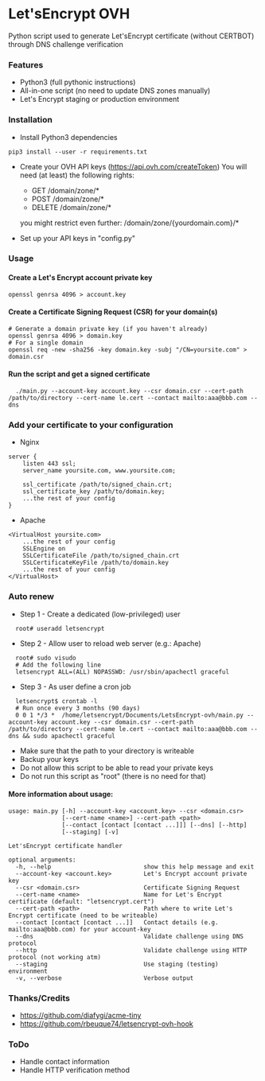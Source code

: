 # Let'sEncrypt OVH

Python script used to generate Let'sEncrypt certificate (without CERTBOT) through DNS challenge verification

### Features
* Python3 (full pythonic instructions)
* All-in-one script (no need to update DNS zones manually)
* Let's Encrypt staging or production environment

### Installation
* Install Python3 dependencies
```
pip3 install --user -r requirements.txt
```
* Create your OVH API keys (https://api.ovh.com/createToken)
  You will need (at least) the following rights:
    - GET /domain/zone/*
    - POST /domain/zone/*
    - DELETE /domain/zone/*

    you might restrict even further: /domain/zone/{yourdomain.com}/*

* Set up your API keys in "config.py"

### Usage

#### Create a Let's Encrypt account private key
```
openssl genrsa 4096 > account.key
```

#### Create a Certificate Signing Request (CSR) for your domain(s)
```
# Generate a domain private key (if you haven't already)
openssl genrsa 4096 > domain.key
# For a single domain
openssl req -new -sha256 -key domain.key -subj "/CN=yoursite.com" > domain.csr
```

#### Run the script and get a signed certificate
```
  ./main.py --account-key account.key --csr domain.csr --cert-path /path/to/directory --cert-name le.cert --contact mailto:aaa@bbb.com --dns
```

### Add your certificate to your configuration

* Nginx
```
server {
    listen 443 ssl;
    server_name yoursite.com, www.yoursite.com;

    ssl_certificate /path/to/signed_chain.crt;
    ssl_certificate_key /path/to/domain.key;
    ...the rest of your config
}
```
* Apache
```
<VirtualHost yoursite.com>
    ...the rest of your config
    SSLEngine on
    SSLCertificateFile /path/to/signed_chain.crt
    SSLCertificateKeyFile /path/to/domain.key
    ...the rest of your config
</VirtualHost>
```


### Auto renew

  * Step 1 - Create a dedicated (low-privileged) user
```
  root# useradd letsencrypt
```
  * Step 2 - Allow user to reload web server (e.g.: Apache)
```
  root# sudo visudo
  # Add the following line
  letsencrypt ALL=(ALL) NOPASSWD: /usr/sbin/apachectl graceful
```
  * Step 3 - As user define a cron job
```
  letsencrypt$ crontab -l
  # Run once every 3 months (90 days)
  0 0 1 */3 *  /home/letsencrypt/Documents/LetsEncrypt-ovh/main.py --account-key account.key --csr domain.csr --cert-path /path/to/directory --cert-name le.cert --contact mailto:aaa@bbb.com --dns && sudo apachectl graceful
```

* Make sure that the path to your directory is writeable
* Backup your keys
* Do not allow this script to be able to read your private keys
* Do not run this script as "root" (there is no need for that)

#### More information about usage:
```
usage: main.py [-h] --account-key <account.key> --csr <domain.csr>
               [--cert-name <name>] --cert-path <path>
               [--contact [contact [contact ...]]] [--dns] [--http]
               [--staging] [-v]

Let'sEncrypt certificate handler

optional arguments:
  -h, --help                          show this help message and exit
  --account-key <account.key>         Let's Encrypt account private key
  --csr <domain.csr>                  Certificate Signing Request
  --cert-name <name>                  Name for Let's Encrypt certificate (default: "letsencrypt.cert")
  --cert-path <path>                  Path where to write Let's Encrypt certificate (need to be writeable)
  --contact [contact [contact ...]]   Contact details (e.g. mailto:aaa@bbb.com) for your account-key
  --dns                               Validate challenge using DNS protocol
  --http                              Validate challenge using HTTP protocol (not working atm)
  --staging                           Use staging (testing) environment
  -v, --verbose                       Verbose output
```

### Thanks/Credits
* https://github.com/diafygi/acme-tiny
* https://github.com/rbeuque74/letsencrypt-ovh-hook

### ToDo
* Handle contact information
* Handle HTTP verification method
